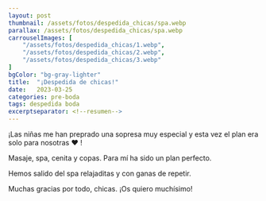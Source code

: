 ```yaml
---
layout: post
thumbnail: /assets/fotos/despedida_chicas/spa.webp
parallax: /assets/fotos/despedida_chicas/spa.webp
carrouselImages: [
	"/assets/fotos/despedida_chicas/1.webp",
	"/assets/fotos/despedida_chicas/2.webp",
	"/assets/fotos/despedida_chicas/3.webp"
]
bgColor: "bg-gray-lighter"
title:  "¡Despedida de chicas!"
date:   2023-03-25
categories: pre-boda
tags: despedida boda
excerptseparator: <!--resumen-->
---
```


¡Las niñas me han preprado una sopresa muy especial y esta vez el plan era solo para nosotras &#9829; !

Masaje, spa, cenita y copas. Para mí ha sido un plan perfecto.

Hemos salido del spa relajaditas y con ganas de repetir.

Muchas gracias por todo, chicas. ¡Os quiero muchísimo!
